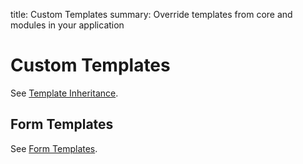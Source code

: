 title: Custom Templates
summary: Override templates from core and modules in your application

# Custom Templates

See [Template Inheritance](../templates).

## Form Templates

See [Form Templates](../forms/form_templates).